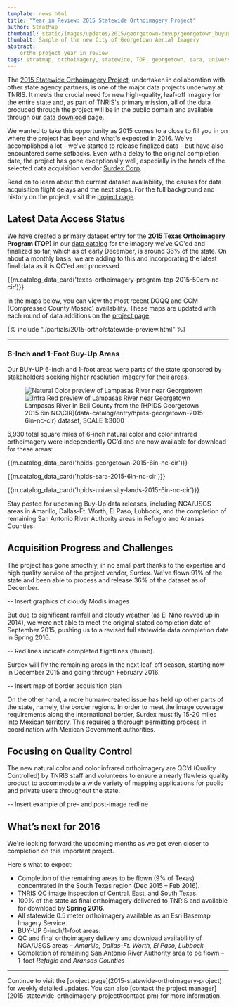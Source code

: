 ```yaml
---
template: news.html
title: "Year in Review: 2015 Statewide Orthoimagery Project"
author: StratMap
thumbnail: static/images/updates/2015/georgetown-buyup/georgetown_buyup_th.jpg
thumbalt: Sample of the new City of Georgetown Aerial Imagery
abstract:
    ortho project year in review
tags: stratmap, orthoimagery, statewide, TOP, georgetown, sara, university lands, surdex
---
```


The [2015 Statewide Orthoimagery Project](2015-statewide-orthoimagery-project), undertaken in collaboration with other state agency partners, is one of the major data projects underway at TNRIS. It meets the crucial need for new high-quality, leaf-off imagery for the entire state and, as part of TNRIS's primary mission, all of the data produced through the project will be in the public domain and available through our [data download](data-download) page.

We wanted to take this opportunity as 2015 comes to a close to fill you in on where the project has been and what's expected in 2016. We've accomplished a lot - we've started to release finalized data - but have also encountered some setbacks. Even with a delay to the original completion date, the project has gone exceptionally well, especially in the hands of the selected data acquisition vendor [Surdex Corp](https://www.surdex.net).

Read on to learn about the current dataset availability, the causes for data acquisition flight delays and the next steps. For the full background and history on the project, visit the [project page](2015-statewide-orthoimagery-project).

## Latest Data Access Status

We have created a primary dataset entry for the **2015 Texas Orthoimagery Program (TOP)** in our [data catalog](data-catalog) for the imagery we've QC'ed and finalized so far, which as of early December, is around 36% of the state. On about a monthly basis, we are adding to this and incorporating the latest final data as it is QC'ed and processed.

{{m.catalog_data_card('texas-orthoimagery-program-top-2015-50cm-nc-cir')}}

In the maps below, you can view the most recent DOQQ and CCM (Compressed County Mosaic) availability. These maps are updated with each round of data additions on the [project page](2015-statewide-orthoimagery-project).

{% include "./partials/2015-ortho/statewide-preview.html" %}

<hr class="clearfix">

<h3>6-Inch and 1-Foot Buy-Up Areas</h3>

Our BUY-UP 6-inch and 1-foot areas were parts of the state sponsored by stakeholders seeking higher resolution imagery for their areas. 

<figure>
<div id="imageCompare1" class='twentytwenty-container natural-color-infrared'>
  <img class="img-responsive" src="{{m.link('static/images/updates/2015/georgetown-buyup/georgetown_lampasas_nc.jpg')}}" alt="Natural Color preview of Lampasas River near  Georgetown">
  <img class="img-responsive" src="{{m.link('static/images/updates/2015/georgetown-buyup/georgetown_lampasas_cir.jpg')}}" alt="Infra Red preview of Lampasas River near Georgetown">
</div>
<figcaption>Lampasas River in Bell County from the [HPIDS Georgetown 2015 6in NC\CIR](data-catalog/entry/hpids-georgetown-2015-6in-nc-cir) dataset, SCALE 1:3000</figcaption>
</figure>

6,930 total square miles of 6-inch natural color and color infrared orthoimagery were independently QC’d and are now available for download for these areas:

{{m.catalog_data_card('hpids-georgetown-2015-6in-nc-cir')}}

{{m.catalog_data_card('hpids-sara-2015-6in-nc-cir')}}

{{m.catalog_data_card('hpids-university-lands-2015-6in-nc-cir')}}

Stay posted for upcoming Buy-Up data releases, including NGA/USGS areas in Amarillo, Dallas-Ft. Worth, El Paso, Lubbock, and the completion of remaining San Antonio River Authority areas in Refugio and Aransas Counties.

## Acquisition Progress and Challenges

The project has gone smoothly, in no small part thanks to the expertise and high quality service of the project vendor, Surdex. We've flown 91% of the state and been able to process and release 36% of the dataset as of December.

-- Insert graphics of cloudy Modis images

But due to significant rainfall and cloudy weather (as El Niño revved up in 2014), we were not able to meet the original stated completion date of September 2015, pushing us to a revised full statewide data completion date in Spring 2016.

-- Red lines indicate completed flightlines (thumb).

Surdex will fly the remaining areas in the next leaf-off season, starting now in December 2015 and going through February 2016.

-- Insert map of border acquisition plan

On the other hand, a more human-created issue has held up other parts of the state, namely, the border regions. In order to meet the image coverage requirements along the international border, Surdex must fly 15-20 miles into Mexican territory. This requires a thorough permitting process in coordination with Mexican Government authorities.

## Focusing on Quality Control

The new natural color and color infrared orthoimagery are QC’d (Quality Controlled) by TNRIS staff and volunteers to ensure a nearly flawless quality product to accommodate a wide variety of mapping applications for public and private users throughout the state. 

-- Insert example of pre- and post-image redline

## What’s next for 2016

We're looking forward the upcoming months as we get even closer to completion on this important project. 

Here's what to expect:

*	Completion of the remaining areas to be flown (9% of Texas) concentrated in the South Texas region (Dec 2015 – Feb 2016).
*	TNRIS QC image inspection of Central, East, and South Texas.
*	100% of the state as final orthoimagery delivered to TNRIS and available for download by **Spring 2016**.
* All statewide 0.5 meter orthoimagery available as an Esri Basemap Imagery Service.
*	BUY-UP 6-inch/1-foot areas:
  *	QC and final orthoimagery delivery and download availability of NGA/USGS areas – *Amarillo, Dallas-Ft. Worth, El Paso, Lubbock*
  *	Completion of remaining San Antonio River Authority area to be flown – 1-foot *Refugio* and *Aransas Counties*

---------------

<p class="lead">Continue to visit the [project page](2015-statewide-orthoimagery-project) for weekly detailed updates. You can also [contact the project manager](2015-statewide-orthoimagery-project#contact-pm) for more information.</p>
